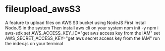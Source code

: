# fileupload_awsS3
A feature to upload files on AWS S3 bucket using NodeJS
First install NodeJS in the system
Then install aws cli on your system
npm init -y
npm i aws-sdk
set AWS_ACCESS_KEY_ID="get aws access key from the IAM"
set AWS_SECRET_ACCESS_KEY="get aws secret access key from the IAM"
run the index.js on your terminal
